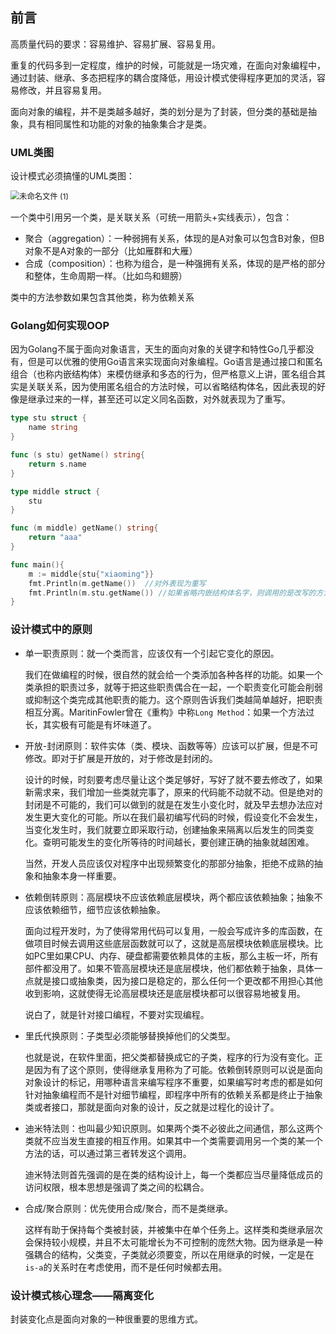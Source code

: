 ## 前言

高质量代码的要求：容易维护、容易扩展、容易复用。

重复的代码多到一定程度，维护的时候，可能就是一场灾难，在面向对象编程中，通过封装、继承、多态把程序的耦合度降低，用设计模式使得程序更加的灵活，容易修改，并且容易复用。

面向对象的编程，并不是类越多越好，类的划分是为了封装，但分类的基础是抽象，具有相同属性和功能的对象的抽象集合才是类。

### UML类图

设计模式必须搞懂的UML类图：

<img src="https://tva1.sinaimg.cn/large/008i3skNly1gtn28gtm5kj60s10fjt9f02.jpg" alt="未命名文件 (1)" style="zoom:88%;" />



一个类中引用另一个类，是关联关系（可统一用箭头+实线表示），包含：

- 聚合（aggregation）：一种弱拥有关系，体现的是A对象可以包含B对象，但B对象不是A对象的一部分（比如雁群和大雁）
- 合成（composition）：也称为组合，是一种强拥有关系，体现的是严格的部分和整体，生命周期一样。（比如鸟和翅膀）

类中的方法参数如果包含其他类，称为依赖关系

### Golang如何实现OOP

因为Golang不属于面向对象语言，天生的面向对象的关键字和特性Go几乎都没有，但是可以优雅的使用Go语言来实现面向对象编程。Go语言是通过接口和匿名组合（也称内嵌结构体）来模仿继承和多态的行为，但严格意义上讲，匿名组合其实是关联关系，因为使用匿名组合的方法时候，可以省略结构体名，因此表现的好像是继承过来的一样，甚至还可以定义同名函数，对外就表现为了重写。

```go
type stu struct {
	name string
}

func (s stu) getName() string{
	return s.name
}

type middle struct {
	stu
}

func (m middle) getName() string{
	return "aaa"
}

func main(){
	m := middle{stu{"xiaoming"}}
	fmt.Println(m.getName())  //对外表现为重写
	fmt.Println(m.stu.getName()) //如果省略内嵌结构体名字，则调用的是改写的方法名。
}
```

### 设计模式中的原则

- 单一职责原则：就一个类而言，应该仅有一个引起它变化的原因。

  我们在做编程的时候，很自然的就会给一个类添加各种各样的功能。如果一个类承担的职责过多，就等于把这些职责偶合在一起，一个职责变化可能会削弱或抑制这个类完成其他职责的能力。这个原则告诉我们类越简单越好，把职责相互分离。MaritinFowler曾在《重构》中称`Long Method`：如果一个方法过长，其实极有可能是有坏味道了。

- 开放-封闭原则：软件实体（类、模块、函数等等）应该可以扩展，但是不可修改。即对于扩展是开放的，对于修改是封闭的。

  设计的时候，时刻要考虑尽量让这个类足够好，写好了就不要去修改了，如果新需求来，我们增加一些类就完事了，原来的代码能不动就不动。但是绝对的封闭是不可能的，我们可以做到的就是在发生小变化时，就及早去想办法应对发生更大变化的可能。所以在我们最初编写代码的时候，假设变化不会发生，当变化发生时，我们就要立即采取行动，创建抽象来隔离以后发生的同类变化。查明可能发生的变化所等待的时间越长，要创建正确的抽象就越困难。

  当然，开发人员应该仅对程序中出现频繁变化的那部分抽象，拒绝不成熟的抽象和抽象本身一样重要。

- 依赖倒转原则：高层模块不应该依赖底层模块，两个都应该依赖抽象；抽象不应该依赖细节，细节应该依赖抽象。

  面向过程开发时，为了使得常用代码可以复用，一般会写成许多的库函数，在做项目时候去调用这些底层函数就可以了，这就是高层模块依赖底层模块。比如PC里如果CPU、内存、硬盘都需要依赖具体的主板，那么主板一坏，所有部件都没用了。如果不管高层模块还是底层模块，他们都依赖于抽象，具体一点就是接口或抽象类，因为接口是稳定的，那么任何一个更改都不用担心其他收到影响，这就使得无论高层模块还是底层模块都可以很容易地被复用。

  说白了，就是针对接口编程，不要对实现编程。

- 里氏代换原则：子类型必须能够替换掉他们的父类型。

  也就是说，在软件里面，把父类都替换成它的子类，程序的行为没有变化。正是因为有了这个原则，使得继承复用称为了可能。依赖倒转原则可以说是面向对象设计的标记，用哪种语言来编写程序不重要，如果编写时考虑的都是如何针对抽象编程而不是针对细节编程，即程序中所有的依赖关系都是终止于抽象类或者接口，那就是面向对象的设计，反之就是过程化的设计了。

- 迪米特法则：也叫最少知识原则。如果两个类不必彼此之间通信，那么这两个类就不应当发生直接的相互作用。如果其中一个类需要调用另一个类的某一个方法的话，可以通过第三者转发这个调用。

  迪米特法则首先强调的是在类的结构设计上，每一个类都应当尽量降低成员的访问权限，根本思想是强调了类之间的松耦合。

- 合成/聚合原则：优先使用合成/聚合，而不是类继承。

  这样有助于保持每个类被封装，并被集中在单个任务上。这样类和类继承层次会保持较小规模，并且不太可能增长为不可控制的庞然大物。因为继承是一种强耦合的结构，父类变，子类就必须要变，所以在用继承的时候，一定是在`is-a`的关系时在考虑使用，而不是任何时候都去用。



### 设计模式核心理念——隔离变化

封装变化点是面向对象的一种很重要的思维方式。
